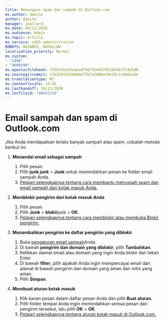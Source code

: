```yaml
---
title: Menangani spam dan sampah di Outlook.com
ms.author: daeite
author: daeite
manager: joallard
ms.date: 04/21/2020
ms.audience: Admin
ms.topic: article
ms.service: o365-administration
ROBOTS: NOINDEX, NOFOLLOW
localization_priority: Normal
ms.custom:
- "1896"
- "9000290"
ms.openlocfilehash: f3587e5a53ea6ad7967fe4647952b4561f54e5d8
ms.sourcegitcommit: 1fb324fd156008e77b7e2008af4b3dc1c0d0ea3e
ms.translationtype: MT
ms.contentlocale: id-ID
ms.lasthandoff: 10/13/2020
ms.locfileid: "48452159"
---
```

# <a name="spam-and-junk-email-in-outlookcom"></a>Email sampah dan spam di Outlook.com

Jika Anda mendapatkan terlalu banyak sampah atau spam, cobalah metode berikut ini:

1. **Menandai email sebagai sampah**
    1. Pilih pesan.
    1. Pilih **junk junk**  >  **Junk** untuk memindahkan pesan ke folder email sampah Anda.
    1. [Pelajari selengkapnya tentang cara membantu mencegah spam dan email sampah dari kotak masuk Anda.](https://support.office.com/article/a3ece97b-82f8-4a5e-9ac3-e92fa6427ae4?wt.mc_id=Office_Outlook_com_Alchemy)

1. **Memblokir pengirim dari kotak masuk Anda**
    1. Pilih pesan.
    1. Pilih **Junk**  >  **blokir**junk  >  **OK**.
    1. [Pelajari selengkapnya tentang cara memblokir atau membuka Blokir pengirim.](https://support.office.com/article/afba1c94-77bb-4f50-8b85-057cf52f4d5e?wt.mc_id=Office_Outlook_com_Alchemy)

1. **Menambahkan pengirim ke daftar pengirim yang diblokir**
    1. Buka [pengaturan email sampah](https://outlook.live.com/mail/options/mail/junkEmail/blockedSendersAndDomainsV2)Anda.
    1. Di bawah **pengirim dan domain yang diblokir**, pilih **Tambahkan**.
    1. Ketikkan alamat email atau domain yang ingin Anda blokir dan tekan Enter.
    1. Di bawah **filter**, pilih apakah Anda ingin mempercayai email dari alamat di bawah pengirim dan domain yang aman dan milis yang aman.
    1. Pilih **Simpan**.

1. **Membuat aturan kotak masuk**
    1. Klik kanan pesan dalam daftar pesan Anda dan pilih **Buat aturan**.
    1. Pilih folder tempat Anda ingin memindahkan semua pesan dari pengirim tersebut, lalu pilih **OK**  >  **OK**.
    1. [Pelajari selengkapnya tentang aturan kotak masuk di Outlook.com.](https://support.office.com/article/4b094371-a5d7-49bd-8b1b-4e4896a7cc5d?wt.mc_id=Office_Outlook_com_Alchemy)
